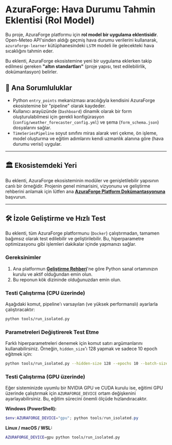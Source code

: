 # AzuraForge: Hava Durumu Tahmin Eklentisi (Rol Model)

Bu proje, AzuraForge platformu için **rol model bir uygulama eklentisidir**. Open-Meteo API'sinden aldığı geçmiş hava durumu verilerini kullanarak, `azuraforge-learner` kütüphanesindeki `LSTM` modeli ile gelecekteki hava sıcaklığını tahmin eder.

Bu eklenti, AzuraForge ekosistemine yeni bir uygulama eklerken takip edilmesi gereken **"altın standartları"** (proje yapısı, test edilebilirlik, dokümantasyon) belirler.

## 🎯 Ana Sorumluluklar

*   Python `entry_points` mekanizması aracılığıyla kendisini AzuraForge ekosistemine bir "pipeline" olarak kaydeder.
*   Kullanıcı arayüzünde (`Dashboard`) dinamik olarak bir form oluşturulabilmesi için gerekli konfigürasyon (`config/weather_forecaster_config.yml`) ve şema (`form_schema.json`) dosyalarını sağlar.
*   `TimeSeriesPipeline` soyut sınıfını miras alarak veri çekme, ön işleme, model oluşturma ve eğitim adımlarını kendi uzmanlık alanına göre (hava durumu verisi) uygular.

---

## 🏛️ Ekosistemdeki Yeri

Bu eklenti, AzuraForge ekosisteminin modüler ve genişletilebilir yapısının canlı bir örneğidir. Projenin genel mimarisini, vizyonunu ve geliştirme rehberini anlamak için lütfen ana **[AzuraForge Platform Dokümantasyonuna](https://github.com/AzuraForge/platform/tree/main/docs)** başvurun.

---

## 🛠️ İzole Geliştirme ve Hızlı Test

Bu eklenti, tüm AzuraForge platformunu (`Docker`) çalıştırmadan, tamamen bağımsız olarak test edilebilir ve geliştirilebilir. Bu, hiperparametre optimizasyonu gibi işlemleri dakikalar içinde yapmanızı sağlar.

### Gereksinimler
1.  Ana platformun **[Geliştirme Rehberi](https://github.com/AzuraForge/platform/blob/main/docs/DEVELOPMENT_GUIDE.md)**'ne göre Python sanal ortamınızın kurulu ve aktif olduğundan emin olun.
2.  Bu reponun kök dizininde olduğunuzdan emin olun.

### Testi Çalıştırma (CPU üzerinde)
Aşağıdaki komut, pipeline'ı varsayılan (ve yüksek performanslı) ayarlarla çalıştıracaktır:
```bash
python tools/run_isolated.py
```

### Parametreleri Değiştirerek Test Etme
Farklı hiperparametreleri denemek için komut satırı argümanlarını kullanabilirsiniz. Örneğin, `hidden_size`'ı 128 yapmak ve sadece 10 epoch eğitmek için:
```bash
python tools/run_isolated.py --hidden-size 128 --epochs 10 --batch-size 16
```

### Testi Çalıştırma (GPU üzerinde)
Eğer sisteminizde uyumlu bir NVIDIA GPU ve CUDA kurulu ise, eğitimi GPU üzerinde çalıştırmak için `AZURAFORGE_DEVICE` ortam değişkenini ayarlayabilirsiniz. Bu, eğitim sürecini önemli ölçüde hızlandıracaktır.

**Windows (PowerShell):**
```powershell
$env:AZURAFORGE_DEVICE="gpu"; python tools/run_isolated.py
```

**Linux / macOS / WSL:**
```bash
AZURAFORGE_DEVICE=gpu python tools/run_isolated.py
```
